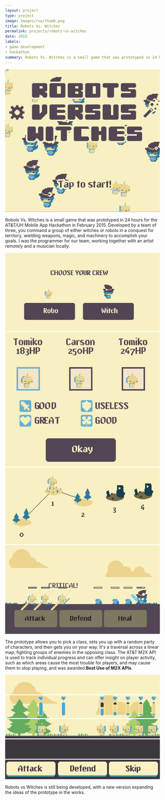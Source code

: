 ```yaml
---
layout: project
type: project
image: images/rvw/thumb.png
title: Robots Vs. Witches
permalink: projects/robots-vs-witches
date: 2015
labels:
- game development
- hackathon
summary: Robots Vs. Witches is a small game that was prototyped in 24 hours for the AT&T/UH Mobile App Hackathon in February 2015.
---
```


<div class="ui images">
<img class="ui image" src="../images/rvw/title.png">
</div>

Robots Vs. Witches is a small game that was prototyped in 24 hours for the AT&T/UH Mobile App Hackathon in February 2015. Developed by a team of three, you command a group of either witches or robots in a conquest for territory, wielding weapons, magic, and machinery to accomplish your goals. I was the programmer for our team, working together with an artist remotely and a musician locally.

<div class="ui images small rounded">
<img class="ui image" src="../images/rvw/team-choose.png">
<img class="ui image" src="../images/rvw/team-summary.png">
<img class="ui image" src="../images/rvw/map.png">
<img class="ui image" src="../images/rvw/battle.png">
</div>

The prototype allows you to pick a class, sets you up with a random party of characters, and then gets you on your way. It's a traversal across a linear map, fighting groups of enemies in the opposing class. The AT&T M2X API is used to track individual progress and can offer insight on player activity, such as which areas cause the most trouble for players, and may cause them to stop playing, and was awarded **Best Use of M2X APIs**.

<div class="ui images">
<img class="ui image" src="../images/rvw-new/banner.gif">
<img class="ui image" src="../images/rvw-new/health.gif">
<img class="ui image" src="../images/rvw-new/switcharoo.gif">
<img class="ui image" src="../images/rvw-new/text.gif">
<img class="ui image" src="../images/rvw-new/buttons.gif">
</div>

Robots vs Witches is still being developed, with a new version expanding the ideas of the prototype in the works.

